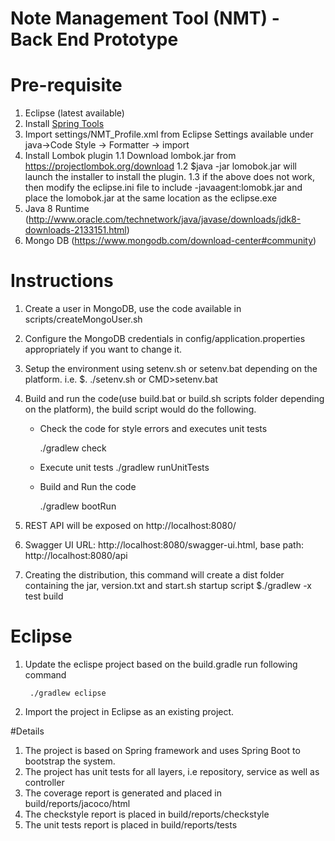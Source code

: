 # Note Management Tool (NMT) - Back End Prototype

# Pre-requisite 

1. Eclipse (latest available)
2. Install [Spring Tools ](https://marketplace.eclipse.org/content/spring-tools-aka-spring-ide-and-spring-tool-suite)
3. Import settings/NMT_Profile.xml from Eclipse Settings available under java->Code Style -> Formatter -> import
4. Install Lombok plugin 
	1.1 Download lombok.jar from https://projectlombok.org/download
	1.2 $java -jar lomobok.jar will launch the installer to install the plugin.
	1.3 if the above does not work, then modify the eclipse.ini file to include -javaagent:lomobk.jar and place the lomobok.jar at the same location as the eclipse.exe
5. Java 8 Runtime (http://www.oracle.com/technetwork/java/javase/downloads/jdk8-downloads-2133151.html)
6. Mongo DB (https://www.mongodb.com/download-center#community)

# Instructions

1. Create a user in MongoDB, use the code available in scripts/createMongoUser.sh
2. Configure the MongoDB credentials in config/application.properties appropriately if you want to change it.
3. Setup the environment using setenv.sh or setenv.bat depending on the platform. i.e. $. ./setenv.sh or CMD>setenv.bat
4. Build and run the code(use build.bat or build.sh scripts folder depending on the platform), the build script would do the following.
    * Check the code for style errors and executes unit tests

        ./gradlew check
 

    * Execute unit tests
       ./gradlew runUnitTests
    * Build and Run the code

        ./gradlew bootRun

5. REST API will be exposed on http://localhost:8080/
        
6. Swagger UI URL: http://localhost:8080/swagger-ui.html, base path: http://localhost:8080/api

7. Creating the distribution, this command will create a dist folder containing the jar, version.txt and start.sh startup script
	$./gradlew -x test build

# Eclipse

1. Update the eclispe project based on the build.gradle run following command

        ./gradlew eclipse

2. Import the project in Eclipse as an existing project.

#Details
1. The project is based on Spring framework and uses Spring Boot to bootstrap the system.
2. The project has unit tests for all layers, i.e repository, service as well as controller
3. The coverage report is generated and placed in  build/reports/jacoco/html
4. The checkstyle report is placed in build/reports/checkstyle
5. The unit tests report is placed in build/reports/tests




